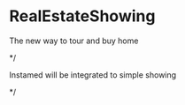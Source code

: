 # RealEstateShowing
The new way to tour and buy home

*/


Instamed will be integrated to simple showing

*/
